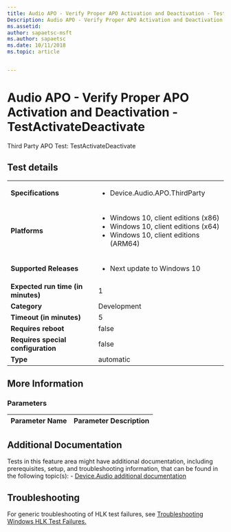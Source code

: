 ```yaml
---
title: Audio APO - Verify Proper APO Activation and Deactivation - TestActivateDeactivate
Description: Audio APO - Verify Proper APO Activation and Deactivation - TestActivateDeactivate
ms.assetid: 
author: sapaetsc-msft
ms.author: sapaetsc
ms.date: 10/11/2018
ms.topic: article


---
```


# Audio APO - Verify Proper APO Activation and Deactivation - TestActivateDeactivate

Third Party APO Test: TestActivateDeactivate

## Test details
|||
|---|---|
| **Specifications**  | <ul><li>Device.Audio.APO.ThirdParty</li></ul> |  
| **Platforms**   | <ul><li>Windows 10, client editions (x86)</li><li>Windows 10, client editions (x64)</li><li>Windows 10, client editions (ARM64)</li></ul> |
| **Supported Releases** | <ul><li>Next update to Windows 10</li></ul> |
|**Expected run time (in minutes)**| 1 |
|**Category**| Development |
|**Timeout (in minutes)**| 5 |
|**Requires reboot**| false |
|**Requires special configuration**| false |
|**Type**| automatic |

## More Information
### Parameters
| Parameter Name | Parameter Description |
| --- | --- |


## Additional Documentation
Tests in this feature area might have additional documentation, including prerequisites, setup, and troubleshooting information, that can be found in the following topic(s): - [Device.Audio additional documentation](device-audio-additional-documentation.md)



## Troubleshooting
For generic troubleshooting of HLK test failures, see [Troubleshooting Windows HLK Test Failures.](..\user\troubleshooting-windows-hlk-test-failures.md)